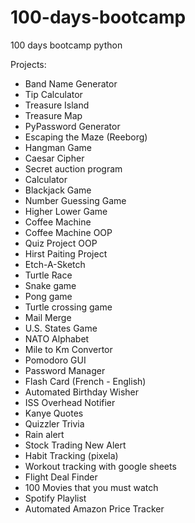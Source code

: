 # 100-days-bootcamp
100 days bootcamp python

Projects:

- Band Name Generator
- Tip Calculator
- Treasure Island
- Treasure Map
- PyPassword Generator
- Escaping the Maze (Reeborg)
- Hangman Game
- Caesar Cipher
- Secret auction program
- Calculator
- Blackjack Game
- Number Guessing Game
- Higher Lower Game
- Coffee Machine
- Coffee Machine OOP
- Quiz Project OOP
- Hirst Paiting Project
- Etch-A-Sketch
- Turtle Race
- Snake game
- Pong game
- Turtle crossing game
- Mail Merge
- U.S. States Game
- NATO Alphabet
- Mile to Km Convertor
- Pomodoro GUI 
- Password Manager
- Flash Card (French - English)
- Automated Birthday Wisher
- ISS Overhead Notifier
- Kanye Quotes
- Quizzler Trivia
- Rain alert
- Stock Trading New Alert
- Habit Tracking (pixela)
- Workout tracking with google sheets
- Flight Deal Finder
- 100 Movies that you must watch
- Spotify Playlist
- Automated Amazon Price Tracker
